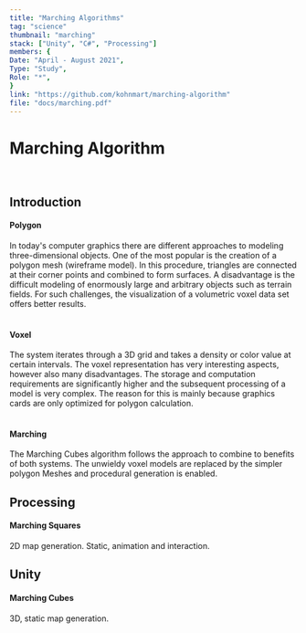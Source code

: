 ```yaml
---
title: "Marching Algorithms"
tag: "science"
thumbnail: "marching"
stack: ["Unity", "C#", "Processing"]
members: {
Date: "April - August 2021",
Type: "Study",         
Role: "*",
}
link: "https://github.com/kohnmart/marching-algorithm"
file: "docs/marching.pdf"
---
```


# Marching Algorithm 

<tech-stack :stack="stack"></tech-stack>

<team :members="members" :link="link" :doc="file"></team> 

<br />

## Introduction


#### Polygon
In today's computer graphics there are different approaches to modeling three-dimensional objects. One of the most popular is the creation of a polygon mesh (wireframe model). In this procedure, triangles are connected at their corner points and combined to form surfaces. A disadvantage is the difficult modeling of enormously large and arbitrary objects such as terrain fields. For such challenges, the visualization of a volumetric voxel data set offers better results.   <br /> <br />

#### Voxel
The system iterates through a 3D grid and takes a density or color value at certain intervals. The voxel representation has very interesting aspects, however also many disadvantages. The storage and computation requirements are significantly higher and the subsequent processing of a model is very complex. The reason for this is mainly because graphics cards are only optimized for polygon calculation.  <br /> <br />


#### Marching
The Marching Cubes algorithm follows the approach to combine to benefits of both systems. The unwieldy voxel models are replaced by the simpler polygon Meshes and procedural generation is enabled.


## Processing 

#### Marching Squares
2D map generation. Static, animation and interaction.

<image-loader height="medium_wide" image="science/marching/processing"></image-loader>


## Unity

#### Marching Cubes
3D, static map generation.

<image-loader height="medium_wide" image="science/marching/unity"></image-loader>
